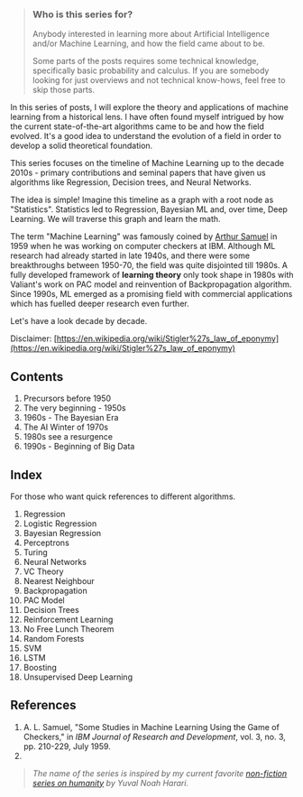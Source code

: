 > ### Who is this series for?
> Anybody interested in learning more about Artificial Intelligence and/or Machine Learning, and how the field came about to be. 
> 
>Some parts of the posts requires some technical knowledge, specifically basic probability and calculus. If you are somebody looking for just overviews and not technical know-hows, feel free to skip those parts.

In this series of posts, I will explore the theory and applications of machine learning from a historical lens. I have often found myself intrigued by how the current state-of-the-art algorithms came to be and how the field evolved. It's a good idea to understand the evolution of a field in order to develop a solid theoretical foundation.

This series focuses on the timeline of Machine Learning up to the decade 2010s - primary contributions and seminal papers that have given us algorithms like Regression, Decision trees, and Neural Networks.

The idea is simple! Imagine this timeline as a graph with a root node as "Statistics". Statistics led to Regression, Bayesian ML and, over time, Deep Learning. We will traverse this graph and learn the math.

The term "Machine Learning" was famously coined by [Arthur Samuel](https://en.wikipedia.org/wiki/Arthur_Samuel) in 1959 when he was working on computer checkers at IBM. Although ML research had already started in late 1940s, and there were some breakthroughs between 1950-70, the field was quite disjointed till 1980s. A fully developed framework of **learning theory** only took shape in 1980s with Valiant's work on PAC model and reinvention of Backpropagation algorithm. Since 1990s, ML emerged as a promising field with commercial applications which has fuelled deeper research even further.

Let's have a look decade by decade.

Disclaimer: [https://en.wikipedia.org/wiki/Stigler%27s_law_of_eponymy](https://en.wikipedia.org/wiki/Stigler%27s_law_of_eponymy)

## Contents
1. Precursors before 1950
2. The very beginning - 1950s
3. 1960s - The Bayesian Era
4. The AI Winter of 1970s
5. 1980s see a resurgence
6. 1990s - Beginning of Big Data

## Index
For those who want quick references to different algorithms.
1. Regression
2. Logistic Regression
3. Bayesian Regression
4. Perceptrons
5. Turing
6. Neural Networks
7. VC Theory
8. Nearest Neighbour
9. Backpropagation
10. PAC Model
11. Decision Trees
12. Reinforcement Learning
13. No Free Lunch Theorem
14. Random Forests
15. SVM
16. LSTM
17. Boosting
18. Unsupervised Deep Learning 

## References
1. A. L. Samuel, "Some Studies in Machine Learning Using the Game of Checkers," in _IBM Journal of Research and Development_, vol. 3, no. 3, pp. 210-229, July 1959.
2. 

> *The name of the series is inspired by my current favorite [non-fiction series on humanity](https://www.goodreads.com/book/show/34066641-sapiens-and-homo-deus) by Yuval Noah Harari.*
<!--stackedit_data:
eyJwcm9wZXJ0aWVzIjoibGF5b3V0OiBhcnRpY2xlXG50aXRsZT
ogXCJNYWNoaW5lIExlYXJuaW5nOiBBIEJyaWVmIEhpc3Rvcnlc
Ilxuc2lkZWJhcjpcbiAgbmF2OiBsYXlvdXRzXG4iLCJoaXN0b3
J5IjpbLTE4NzYzNzE4OTQsOTg5NjU3MTY0XX0=
-->